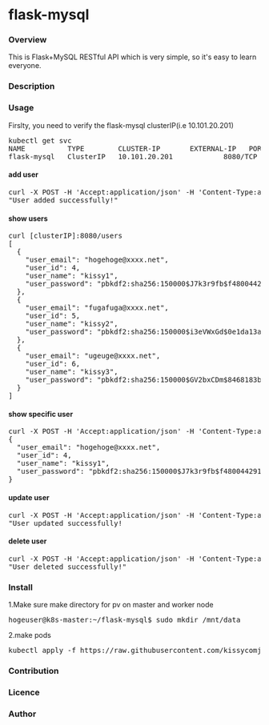 # flask-mysql
### Overview
This is Flask+MySQL RESTful API which is very simple, so it's easy to learn everyone.
### Description
### Usage
Firslty, you need to verify the flask-mysql clusterIP(i.e 10.101.20.201)
<pre>kubectl get svc
NAME          TYPE        CLUSTER-IP       EXTERNAL-IP   PORT(S)          AGE
flask-mysql   ClusterIP   10.101.20.201    <none>        8080/TCP         79s
</pre>

#### add user
<pre>
curl -X POST -H 'Accept:application/json' -H 'Content-Type:application/json' -d  '{"email":"hogehoge@xxxx.net","name":"kissy1","pwd":"secret1"}' 127.0.0.1:8080/add
"User added successfully!"</pre>

#### show users
<pre>
curl [clusterIP]:8080/users
[
  {
    "user_email": "hogehoge@xxxx.net", 
    "user_id": 4, 
    "user_name": "kissy1", 
    "user_password": "pbkdf2:sha256:150000$J7k3r9fb$f48004429125b53e17612b9d38e7e8fb3f837d69ad3c550453857abb38d33c79"
  }, 
  {
    "user_email": "fugafuga@xxxx.net", 
    "user_id": 5, 
    "user_name": "kissy2", 
    "user_password": "pbkdf2:sha256:150000$i3eVWxGd$0e1da13a18cee90719e71812e363412089f5704574bb60efb4d30c5f9f673159"
  }, 
  {
    "user_email": "ugeuge@xxxx.net", 
    "user_id": 6, 
    "user_name": "kissy3", 
    "user_password": "pbkdf2:sha256:150000$GV2bxCDm$8468183bb39635c647a5a920777f9b0a7ec817ce5090a863d733315a1fd5b9a0"
  }
]
</pre>

#### show specific user
<pre>
curl -X POST -H 'Accept:application/json' -H 'Content-Type:application/json' -d '{"user_id":"4"}' [clusterIP]:8080/user
{
  "user_email": "hogehoge@xxxx.net", 
  "user_id": 4, 
  "user_name": "kissy1", 
  "user_password": "pbkdf2:sha256:150000$J7k3r9fb$f48004429125b53e17612b9d38e7e8fb3f837d69ad3c550453857abb38d33c79"
}
</pre>

#### update user
<pre>
curl -X POST -H 'Accept:application/json' -H 'Content-Type:application/json' -d  '{"user_id":"4","email":"ukiuki@xxxx.net","name":"kissy4","pwd":"secret4"}' [clusterIP]:8080/update
"User updated successfully!</pre>

#### delete user
<pre>
curl -X POST -H 'Accept:application/json' -H 'Content-Type:application/json' -d '{"user_id":"3"}' [clusterIP]:8080/delete
"User deleted successfully!"</pre>

### Install
1.Make sure make directory for pv on master and worker node
<pre>hogeuser@k8s-master:~/flask-mysql$ sudo mkdir /mnt/data</pre>
2.make pods
<pre>kubectl apply -f https://raw.githubusercontent.com/kissycomjp/flask-mysql/master/k8s-yaml/flask-mysql.yaml</pre>

### Contribution
### Licence
### Author
